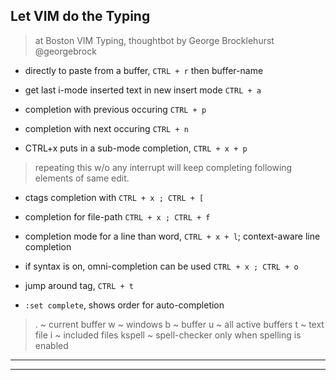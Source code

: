 
## Let VIM do the Typing
> at Boston VIM Typing, thoughtbot
> by George Brocklehurst @georgebrock

* directly to paste from a buffer, `CTRL + r` then buffer-name

* get last i-mode inserted text in new insert mode `CTRL + a`

* completion with previous occuring `CTRL + p`

* completion with next occuring `CTRL + n`

* CTRL+x puts in a sub-mode completion, `CTRL + x + p`
> repeating this w/o any interrupt will keep completing following elements of same edit.

* ctags completion with `CTRL + x ; CTRL + [`

* completion for file-path `CTRL + x ; CTRL + f`

* completion mode for a line than word, `CTRL + x + l`; context-aware line completion

* if syntax is on, omni-completion can be used `CTRL + x ; CTRL + o`

* jump around tag, `CTRL + t`

* `:set complete`, shows order for auto-completion
> . ~ current buffer
> w ~ windows
> b ~ buffer
> u ~ all active buffers
> t ~ text file
> i ~ included files
> kspell ~ spell-checker only when spelling is enabled

---
---
